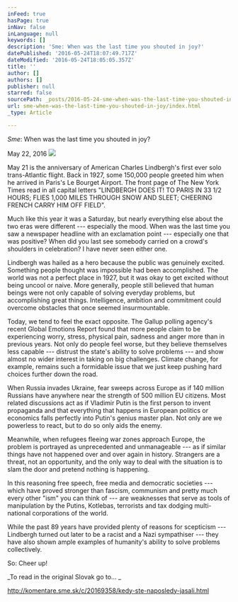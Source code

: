 ```yaml
---
inFeed: true
hasPage: true
inNav: false
inLanguage: null
keywords: []
description: 'Sme: When was the last time you shouted in joy?'
datePublished: '2016-05-24T18:07:49.717Z'
dateModified: '2016-05-24T18:05:05.357Z'
title: ''
author: []
authors: []
publisher: null
starred: false
sourcePath: _posts/2016-05-24-sme-when-was-the-last-time-you-shouted-in-joy.md
url: sme-when-was-the-last-time-you-shouted-in-joy/index.html
_type: Article

---
```

_Sme_: When was the last time you shouted in joy?

May 22, 2016
![](https://the-grid-user-content.s3-us-west-2.amazonaws.com/b043f38e-98ab-49fa-acac-6a47dc3e1ddf.jpg)

May 21 is the anniversary of American Charles Lindbergh's first ever solo trans-Atlantic flight. Back in 1927, some 150,000 people greeted him when he arrived in Paris's Le Bourget Airport. The front page of The New York Times read in all capital letters "LINDBERGH DOES IT! TO PARIS IN 33 1/2 HOURS; FLIES 1,000 MILES THROUGH SNOW AND SLEET; CHEERING FRENCH CARRY HIM OFF FIELD". 

Much like this year it was a Saturday, but nearly everything else about the two eras were different --- especially the mood. When was the last time you saw a newspaper headline with an exclamation point --- especially one that was positive? When did you last see somebody carried on a crowd's shoulders in celebration? I have never seen either one. 

Lindbergh was hailed as a hero because the public was genuinely excited. Something people thought was impossible had been accomplished. The world was not a perfect place in 1927, but it was okay to get excited without being uncool or naive. More generally, people still believed that human beings were not only capable of solving everyday problems, but accomplishing great things. Intelligence, ambition and commitment could overcome obstacles that once seemed insurmountable. 

Today, we tend to feel the exact opposite. The Gallup polling agency's recent Global Emotions Report found that more people claim to be experiencing worry, stress, physical pain, sadness and anger more than in previous years. Not only do people feel worse, but they believe themselves less capable --- distrust the state's ability to solve problems --- and show almost no wider interest in taking on big challenges. Climate change, for example, remains such a formidable issue that we just keep pushing hard choices further down the road. 

When Russia invades Ukraine, fear sweeps across Europe as if 140 million Russians have anywhere near the strength of 500 million EU citizens. Most related discussions act as if Vladimir Putin is the first person to invent propaganda and that everything that happens in European politics or economics falls perfectly into Putin's genius master plan. Not only are we powerless to react, but to do so only aids the enemy. 

Meanwhile, when refugees fleeing war zones approach Europe, the problem is portrayed as unprecedented and unmanageable --- as if similar things have not happened over and over again in history. Strangers are a threat, not an opportunity, and the only way to deal with the situation is to slam the door and pretend nothing is happening. 

In this reasoning free speech, free media and democratic societies --- which have proved stronger than fascism, communism and pretty much every other "ism" you can think of --- are weaknesses that serve as tools of manipulation by the Putins, Kotlebas, terrorists and tax dodging multi-national corporations of the world. 

While the past 89 years have provided plenty of reasons for scepticism --- Lindbergh turned out later to be a racist and a Nazi sympathiser --- they have also shown ample examples of humanity's ability to solve problems collectively. 

So: Cheer up!

_To read in the original Slovak go to... _

http://komentare.sme.sk/c/20169358/kedy-ste-naposledy-jasali.html